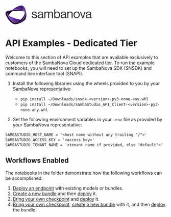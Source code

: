 <a href="https://sambanova.ai/">
<picture>
 <source media="(prefers-color-scheme: dark)" srcset="../../images/SambaNova-light-logo-1.png" height="60">
  <img alt="SambaNova logo" src="../../images/SambaNova-dark-logo-1.png" height="60">
</picture>
</a>

# API Examples - Dedicated Tier

Welcome to this section of API examples that are available exclusively to customers of the SambaNova Cloud dedicated tier. To run the example notebooks, you will need to set up the SambaNova SDK (SNSDK) and command line interface tool (SNAPI). 

1.  Install the following libraries using the wheels provided to you by your SambaNova representative:  
    - `pip install ~/Downloads/snsdk-<version>-py3-none-any.whl`  
    - `pip install ~/Downloads/SambaStudio_API_Client-<version>-py3-none-any.whl`

2.  Set the following environment variables in your `.env` file as provided by your SambaNova representative:
```  
SAMBASTUDIO_HOST_NAME = '<host name without any trailing "/">'
SAMBASTUDIO_ACCESS_KEY = '<access key>'
SAMBASTUDIO_TENANT_NAME = '<tenant name if provided, else "default">'
```

## Workflows Enabled

The notebooks in the folder demonstrate how the following workflows can be accomplished:
1. [Deploy an endpoint](<./Deploy a Model or Bundle to an Endpoint.ipynb>) with existing models or bundles.
2. [Create a new bundle](<./Create a Model Bundle.ipynb>) and then [deploy](<./Deploy a Model or Bundle to an Endpoint.ipynb>) it.
3. [Bring your own checkpoint](<./Bring Your Own Checkpoint (BYOC).ipynb>) and [deploy](<./Deploy a Model or Bundle to an Endpoint.ipynb>) it.
4. [Bring your own checkpoint](<./Bring Your Own Checkpoint (BYOC).ipynb>), [create a new bundle](<./Create a Model Bundle.ipynb>) with it, and then [deploy](<./Deploy a Model or Bundle to an Endpoint.ipynb>) the bundle.
